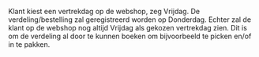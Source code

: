 Klant kiest een vertrekdag op de webshop, zeg Vrijdag. De verdeling/bestelling zal geregistreerd worden op Donderdag. Echter zal de klant op de webshop nog altijd Vrijdag als gekozen vertrekdag zien. Dit is om de verdeling al door te kunnen boeken om bijvoorbeeld te picken en/of in te pakken.
